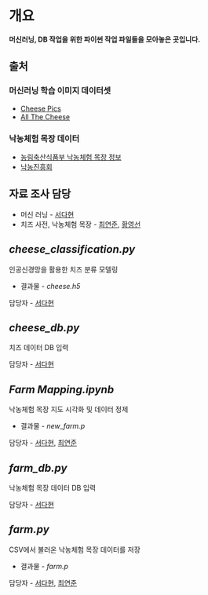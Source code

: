 # 개요
**머신러닝, DB 작업을 위한 파이썬 작업 파일들을 모아놓은 곳입니다.**

## 출처
### 머신러닝 학습 이미지 데이터셋
- [Cheese Pics](https://www.kaggle.com/datasets/mathurinache/cheese-pics)
- [All The Cheese](https://www.kaggle.com/datasets/jenlooper/cheese)

### 낙농체험 목장 데이터
- [농림축산식품부 낙농체험 목장 정보](https://www.data.go.kr/data/15005290/fileData.do)
- [낙농진흥회](https://www.dairy.or.kr/kor/sub02/menu_04_1_1.html)

## 자료 조사 담당
- 머신 러닝 - [서다현](https://github.com/DahyeonS)
- 치즈 사전, 낙농체험 목장 - [최연준](https://github.com/bluyeon1), [황영선](https://github.com/siucrystal) 

## *cheese_classification.py*
인공신경망을 활용한 치즈 분류 모델링
- 결과물 - *cheese.h5*

담당자 -  [서다현](https://github.com/DahyeonS)

## *cheese_db.py*
치즈 데이터 DB 입력

담당자 -  [서다현](https://github.com/DahyeonS)

## *Farm Mapping.ipynb*
낙농체험 목장 지도 시각화 및 데이터 정제
- 결과물 - *new_farm.p*

담당자 - [서다현](https://github.com/DahyeonS), [최연준](https://github.com/bluyeon1)

## *farm_db.py*
낙농체험 목장 데이터 DB 입력

담당자 - [서다현](https://github.com/DahyeonS)

## *farm.py*
CSV에서 불러온 낙농체험 목장 데이터를 저장
- 결과물 - *farm.p*

담당자 - [서다현](https://github.com/DahyeonS), [최연준](https://github.com/bluyeon1)